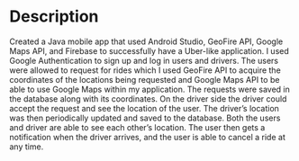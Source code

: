 # Description
Created a Java mobile app that used Android Studio, GeoFire API, Google Maps API, and Firebase to successfully have a Uber-like application. I used Google Authentication to sign up and log in users and drivers. The users were allowed to request for rides which I used GeoFire API to acquire the coordinates of the locations being requested and Google Maps API to be able to use Google Maps within my application. The requests were saved in the database along with its coordinates. On the driver side the driver could accept the request and see the location of the user. The driver’s location was then periodically updated and saved to the database. Both the users and driver are able to see each other’s location. The user then gets a notification when the driver arrives, and the user is able to cancel a ride at any time. 